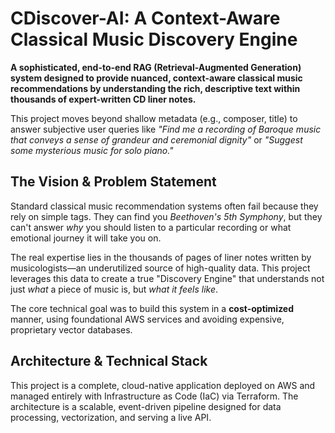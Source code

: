 # CDiscover-AI: A Context-Aware Classical Music Discovery Engine

**A sophisticated, end-to-end RAG (Retrieval-Augmented Generation) system designed to provide nuanced, context-aware classical music recommendations by understanding the rich, descriptive text within thousands of expert-written CD liner notes.**

This project moves beyond shallow metadata (e.g., composer, title) to answer subjective user queries like *"Find me a recording of Baroque music that conveys a sense of grandeur and ceremonial dignity"* or *"Suggest some mysterious music for solo piano."*

## The Vision & Problem Statement

Standard classical music recommendation systems often fail because they rely on simple tags. They can find you *Beethoven's 5th Symphony*, but they can't answer *why* you should listen to a particular recording or what emotional journey it will take you on.

The real expertise lies in the thousands of pages of liner notes written by musicologists—an underutilized source of high-quality data. This project leverages this data to create a true "Discovery Engine" that understands not just *what* a piece of music is, but *what it feels like*.

The core technical goal was to build this system in a **cost-optimized** manner, using foundational AWS services and avoiding expensive, proprietary vector databases.

## Architecture & Technical Stack

This project is a complete, cloud-native application deployed on AWS and managed entirely with Infrastructure as Code (IaC) via Terraform. The architecture is a scalable, event-driven pipeline designed for data processing, vectorization, and serving a live API.

